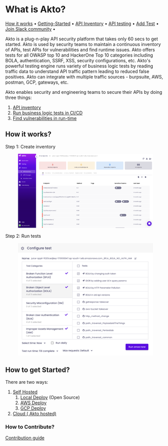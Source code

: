 # What is Akto?

[How it works](./#how-it-works) • [Getting-Started](./#how-to-get-started) • [API Inventory](broken-reference) • [API testing](broken-reference) • [Add Test](testing/test-library.md) • [Join Slack community](https://join.slack.com/t/aktocommunity/shared\_invite/zt-1nqfw3knb-XO\~r7UZyzD9f8\_Ddm4R1lg) •

Akto is a plug-n-play API security platform that takes only 60 secs to get started. Akto is used by security teams to maintain a continuous inventory of APIs, test APIs for vulnerabilities and find runtime issues. Akto offers tests for all OWASP top 10 and HackerOne Top 10 categories including BOLA, authentication, SSRF, XSS, security configurations, etc. Akto's powerful testing engine runs variety of business logic tests by reading traffic data to understand API traffic pattern leading to reduced false positives. Akto can integrate with multiple traffic sources - burpsuite, AWS, postman, GCP, gateways, etc.

Akto enables security and engineering teams to secure their APIs by doing three things:

1. [API inventory](broken-reference/)
2. [Run business logic tests in CI/CD](broken-reference/)
3. [Find vulnerabilities in run-time](api-inventory/sensitive-data.md)

## How it works?

Step 1: Create inventory

<figure><img src=".gitbook/assets/Screenshot 2023-01-26 at 5.07.03 PM.png" alt=""><figcaption></figcaption></figure>

Step 2: Run tests

<figure><img src=".gitbook/assets/Screenshot 2023-01-26 at 5.08.19 PM.png" alt=""><figcaption></figcaption></figure>

## How to get Started?

There are two ways:

1. [Self Hosted](getting-started/quick-start-with-akto-self-hosted/)
   1. [Local Deploy](getting-started/quick-start-with-akto-self-hosted/local-deploy.md) (Open Source)
   2. [AWS Deploy](getting-started/quick-start-with-akto-self-hosted/aws-deploy.md)
   3. [GCP Deploy](getting-started/quick-start-with-akto-self-hosted/gcp-deploy.md)
2. [Cloud ( Akto hosted)](getting-started/quick-start-with-akto-cloud.md)

### How to Contribute?

[Contribution guide](github-contribution-guide.md)
